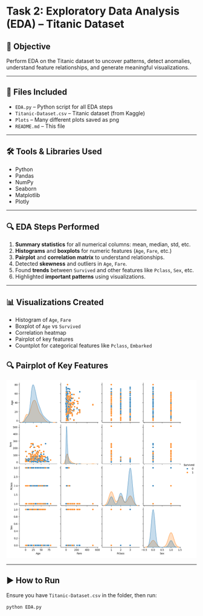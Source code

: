 # Task 2: Exploratory Data Analysis (EDA) – Titanic Dataset

## 🎯 Objective
Perform EDA on the Titanic dataset to uncover patterns, detect anomalies, understand feature relationships, and generate meaningful visualizations.

---

## 📁 Files Included
- `EDA.py` – Python script for all EDA steps
- `Titanic-Dataset.csv` – Titanic dataset (from Kaggle)
- `Plots` – Many different plots saved as png
- `README.md` – This file

---

## 🛠️ Tools & Libraries Used
- Python
- Pandas
- NumPy
- Seaborn
- Matplotlib
- Plotly

---

## 🔍 EDA Steps Performed
1. **Summary statistics** for all numerical columns: mean, median, std, etc.
2. **Histograms** and **boxplots** for numeric features (`Age`, `Fare`, etc.)
3. **Pairplot** and **correlation matrix** to understand relationships.
4. Detected **skewness** and outliers in `Age`, `Fare`.
5. Found **trends** between `Survived` and other features like `Pclass`, `Sex`, etc.
6. Highlighted **important patterns** using visualizations.

---

## 📊 Visualizations Created
- Histogram of `Age`, `Fare`
- Boxplot of `Age` vs `Survived`
- Correlation heatmap
- Pairplot of key features
- Countplot for categorical features like `Pclass`, `Embarked`

## 🔍 Pairplot of Key Features

![Pairplot](pairplot.png)

---

## ▶️ How to Run
Ensure you have `Titanic-Dataset.csv` in the folder, then run:
```bash
python EDA.py